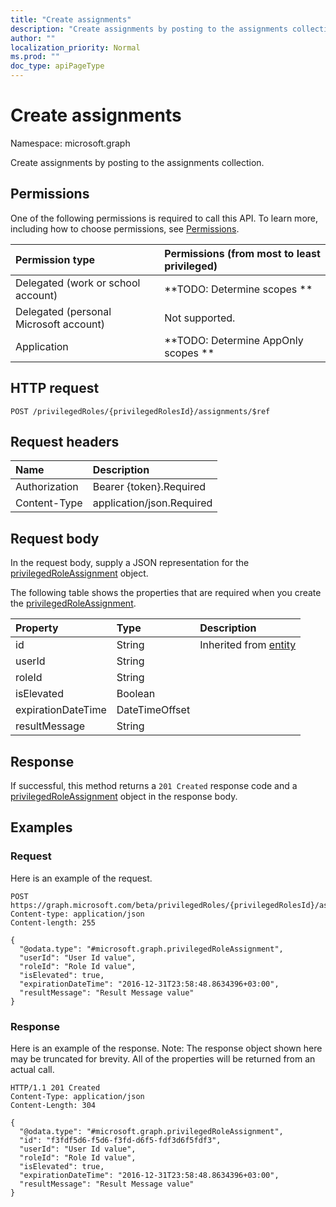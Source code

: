 ```yaml
---
title: "Create assignments"
description: "Create assignments by posting to the assignments collection."
author: ""
localization_priority: Normal
ms.prod: ""
doc_type: apiPageType
---
```


# Create assignments

Namespace: microsoft.graph

Create assignments by posting to the assignments collection.

## Permissions
One of the following permissions is required to call this API. To learn more, including how to choose permissions, see [Permissions](/concepts/permissions-reference.md).

|Permission type|Permissions (from most to least privileged)|
|:---|:---|
|Delegated (work or school account)|**TODO: Determine scopes **|
|Delegated (personal Microsoft account)|Not supported.|
|Application|**TODO: Determine AppOnly scopes **|

## HTTP request
<!-- {
  "blockType": "ignored"
}
-->
``` http
POST /privilegedRoles/{privilegedRolesId}/assignments/$ref
```

## Request headers
|Name|Description|
|:---|:---|
|Authorization|Bearer {token}.Required|
|Content-Type|application/json.Required|

## Request body
In the request body, supply a JSON representation for the [privilegedRoleAssignment](../resources/privilegedroleassignment.md) object.

The following table shows the properties that are required when you create the [privilegedRoleAssignment](../resources/privilegedroleassignment.md).

|Property|Type|Description|
|:---|:---|:---|
|id|String| Inherited from [entity](../resources/entity.md)|
|userId|String||
|roleId|String||
|isElevated|Boolean||
|expirationDateTime|DateTimeOffset||
|resultMessage|String||



## Response
If successful, this method returns a `201 Created` response code and a [privilegedRoleAssignment](../resources/privilegedroleassignment.md) object in the response body.

## Examples

### Request
Here is an example of the request.
<!-- {
  "blockType": "request",
  "name": "create_privilegedroleassignment_from_privilegedroleassignments"
}
-->
``` http
POST https://graph.microsoft.com/beta/privilegedRoles/{privilegedRolesId}/assignments
Content-type: application/json
Content-length: 255

{
  "@odata.type": "#microsoft.graph.privilegedRoleAssignment",
  "userId": "User Id value",
  "roleId": "Role Id value",
  "isElevated": true,
  "expirationDateTime": "2016-12-31T23:58:48.8634396+03:00",
  "resultMessage": "Result Message value"
}
```

### Response
Here is an example of the response. Note: The response object shown here may be truncated for brevity. All of the properties will be returned from an actual call.
<!-- {
  "blockType": "response",
  "truncated": true,
  "@odata.type": "microsoft.graph.privilegedroleassignment"
}
-->
``` http
HTTP/1.1 201 Created
Content-Type: application/json
Content-Length: 304

{
  "@odata.type": "#microsoft.graph.privilegedRoleAssignment",
  "id": "f3fdf5d6-f5d6-f3fd-d6f5-fdf3d6f5fdf3",
  "userId": "User Id value",
  "roleId": "Role Id value",
  "isElevated": true,
  "expirationDateTime": "2016-12-31T23:58:48.8634396+03:00",
  "resultMessage": "Result Message value"
}
```

